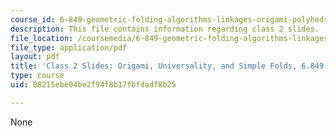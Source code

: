 ```yaml
---
course_id: 6-849-geometric-folding-algorithms-linkages-origami-polyhedra-fall-2012
description: This file contains information regarding class 2 slides.
file_location: /coursemedia/6-849-geometric-folding-algorithms-linkages-origami-polyhedra-fall-2012/08215ebe04be2f94f8b17fbfdadf8b25_MIT6_849F12_slidesC02.pdf
file_type: application/pdf
layout: pdf
title: 'Class 2 Slides: Origami, Universality, and Simple Folds, 6.849 Fall 2012'
type: course
uid: 08215ebe04be2f94f8b17fbfdadf8b25

---
```

None